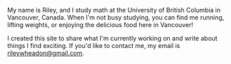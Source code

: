 My name is Riley, and I study math at the University of British Columbia in Vancouver, Canada. When I'm not busy studying, you can find me running, lifting weights, or enjoying the delicious food here in Vancouver! 

I created this site to share what I'm currently working on and write about things I find exciting. If you'd like to contact me, my email is rileywheadon@gmail.com.